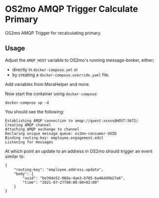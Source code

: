 <!--
SPDX-FileCopyrightText: Magenta ApS

SPDX-License-Identifier: MPL-2.0
-->

# OS2mo AMQP Trigger Calculate Primary

OS2mo AMQP Trigger for recalculating primary.

## Usage
Adjust the `AMQP_HOST` variable to OS2mo's running message-broker, either;
* directly in `docker-compose.yml` or
* by creating a `docker-compose.override.yaml` file.

Add variables from MoraHelper and more.

Now start the container using `docker-compose`:
```
docker-compose up -d
```

You should see the following:
```
Establishing AMQP connection to amqp://guest:xxxxx@HOST:5672/
Creating AMQP channel
Attaching AMQP exchange to channel
Declaring unique message queue: os2mo-consumer-UUID
Binding routing-key: employee.engagement.edit
Listening for messages
```

At which point an update to an address in OS2mo should trigger an event similar to:
```
{
    "routing-key": "employee.address.update",
    "body": {
        "uuid": "be39de52-060a-4ae3-b705-ba46dd9b27a6",
        "time": "2021-07-27T00:00:00+02:00"
    }
}
```
